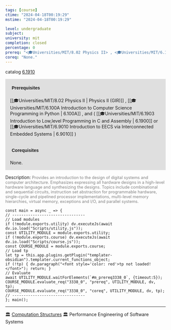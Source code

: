 ```yaml
---
tags: [course]
ctime: "2024-04-18T00:19:29"
mstime: "2024-04-18T00:19:29"

level: undergraduate
subject: 
university: mit
completion: closed
percentage: 0
prereq: "<🎓Universities/MIT/8.02 Physics II> , <🎓Universities/MIT/6.100A Introduction to Computer Science Programming in Python> , and ( <🎓Universities/MIT/6.1903 Introduction to Low,level Programming in C and Assembly> or <🎓Universities/MIT/6.9010 Introduction to EECS via Interconnected Embedded Systems> )"
coreq: "None."
---
```


catalog [6.1910](http://student.mit.edu/catalog/m6a.html#6.1910)

<span style="display: block; padding: 15px; background-color: rgb(100, 100, 100, 0.2);"><font id="m_prereq3338_0" style="display: block; font-family: Arial, sans-serif; font-weight: bold; padding: 5px">Prerequisites</font><br><span id="prereq3338_0">[[🎓Universities/MIT/8.02 Physics II | Physics II (GIR)]] , [[🎓Universities/MIT/6.100A Introduction to Computer Science Programming in Python | 6.100A]] , and ( [[🎓Universities/MIT/6.1903 Introduction to Low,level Programming in C and Assembly | 6.1900]] or [[🎓Universities/MIT/6.9010 Introduction to EECS via Interconnected Embedded Systems | 6.9010]] )</span></span>
<span style="display: block; padding: 15px; background-color: rgb(100, 100, 100, 0.2);"><font id="m_coreq3338_0" style="display: block; font-family: Arial, sans-serif; font-weight: bold; padding: 5px">Corequisites</font><br><span id="coreq3338_0">None.</span></span>

<font style="">Description:</font>
<font style="color: grey; font-size: 0.8rem;">Provides an introduction to the design of digital systems and computer architecture. Emphasizes expressing all hardware designs in a high-level hardware language and synthesizing the designs. Topics include combinational and sequential circuits, instruction set abstraction for programmable hardware, single-cycle and pipelined processor implementations, multi-level memory hierarchies, virtual memory, exceptions and I/O, and parallel systems.</font>

```dataviewjs
const main = async _ => {
// --------------------------------
// Load modules
if (!module.exports.utility) dv.executeJs(await dv.io.load("Scripts/utility.js"));
const UTILITY_MODULE = module.exports.utility;
if (!module.exports.course) dv.executeJs(await dv.io.load("Scripts/course.js"));
const COURSE_MODULE = module.exports.course;
// Load tp
let tp = this.app.plugins.getPlugin("templater-obsidian").templater.current_functions_object;
if (!tp) { dv.paragraph("<font style='color: red'>tp not loaded!</font>"); return; }
// Evaluate
await UTILITY_MODULE.waitForElements(`#m_prereq3338_0`, {timeout:5});
COURSE_MODULE.evaluate_req("3338_0", "prereq", UTILITY_MODULE, dv, tp);
COURSE_MODULE.evaluate_req("3338_0", "coreq", UTILITY_MODULE, dv, tp);
// --------------------------------
}; main();
```

---

🏛️ [Computation Structures](https://ocw.mit.edu/courses/6-004-computation-structures-spring-2017/)
🏛️ Performance Engineering of Software Systems
